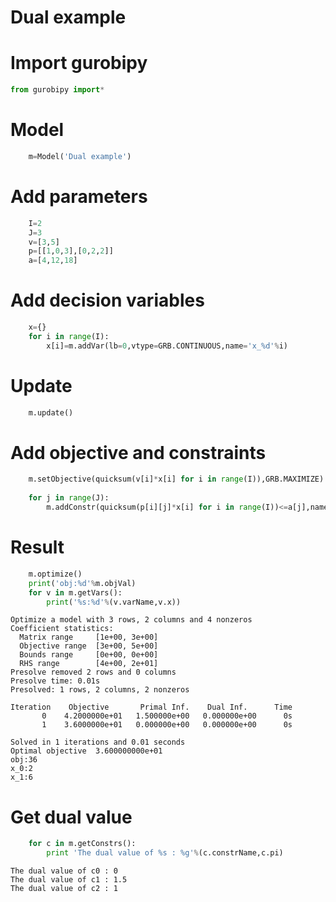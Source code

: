 
# Dual example

# Import gurobipy


```python
from gurobipy import*
```

# Model


```python
    m=Model('Dual example')
```

# Add parameters


```python
    I=2
    J=3
    v=[3,5]
    p=[[1,0,3],[0,2,2]]
    a=[4,12,18]
```

# Add decision variables


```python
    x={}
    for i in range(I):
        x[i]=m.addVar(lb=0,vtype=GRB.CONTINUOUS,name='x_%d'%i)
```

# Update


```python
    m.update()
```

# Add objective and constraints


```python
    m.setObjective(quicksum(v[i]*x[i] for i in range(I)),GRB.MAXIMIZE)
  
    for j in range(J):
        m.addConstr(quicksum(p[i][j]*x[i] for i in range(I))<=a[j],name='c%d'%j)
```

# Result


```python
    m.optimize()
    print('obj:%d'%m.objVal)
    for v in m.getVars():
        print('%s:%d'%(v.varName,v.x))
```

    Optimize a model with 3 rows, 2 columns and 4 nonzeros
    Coefficient statistics:
      Matrix range     [1e+00, 3e+00]
      Objective range  [3e+00, 5e+00]
      Bounds range     [0e+00, 0e+00]
      RHS range        [4e+00, 2e+01]
    Presolve removed 2 rows and 0 columns
    Presolve time: 0.01s
    Presolved: 1 rows, 2 columns, 2 nonzeros
    
    Iteration    Objective       Primal Inf.    Dual Inf.      Time
           0    4.2000000e+01   1.500000e+00   0.000000e+00      0s
           1    3.6000000e+01   0.000000e+00   0.000000e+00      0s
    
    Solved in 1 iterations and 0.01 seconds
    Optimal objective  3.600000000e+01
    obj:36
    x_0:2
    x_1:6
    

# Get dual value


```python
    for c in m.getConstrs():
        print 'The dual value of %s : %g'%(c.constrName,c.pi)
```

    The dual value of c0 : 0
    The dual value of c1 : 1.5
    The dual value of c2 : 1
    
